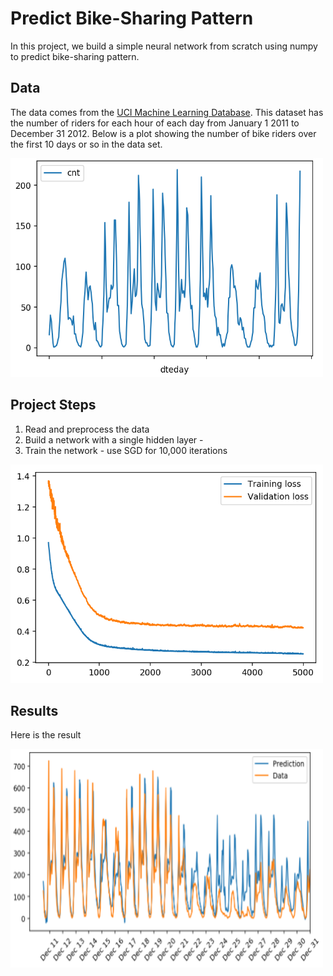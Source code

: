 # Predict Bike-Sharing Pattern
In this project, we build a simple neural network from scratch using numpy to predict bike-sharing pattern.

## Data
The data comes from the [UCI Machine Learning Database](https://archive.ics.uci.edu/ml/datasets/Bike+Sharing+Dataset). This dataset has the number of riders for each hour of each day from January 1 2011 to December 31 2012. Below is a plot showing the number of bike riders over the first 10 days or so in the data set.

<img src="https://github.com/yukiteb/Deep-Learning-Nanodegree/blob/master/PredictBikeSharing/bikeshare_data.png" width="500" height="350">

## Project Steps
1. Read and preprocess the data
2. Build a network with a single hidden layer - 
3. Train the network - use SGD for 10,000 iterations

<img src="https://github.com/yukiteb/Deep-Learning-Nanodegree/blob/master/PredictBikeSharing/bikeshare_train.png" width="500" height="350">

## Results
Here is the result

<img src="https://github.com/yukiteb/Deep-Learning-Nanodegree/blob/master/PredictBikeSharing/result.PNG" width="500" height="350">

